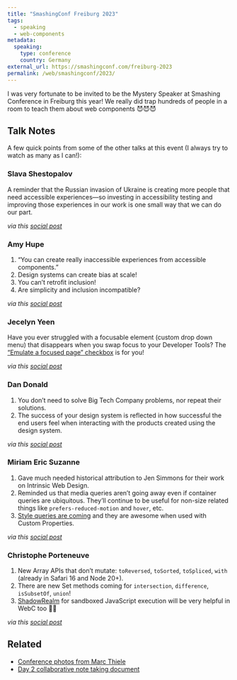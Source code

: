 ```yaml
---
title: "SmashingConf Freiburg 2023"
tags:
  - speaking
  - web-components
metadata:
  speaking:
    type: conference
    country: Germany
external_url: https://smashingconf.com/freiburg-2023
permalink: /web/smashingconf/2023/
---
```

I was very fortunate to be invited to be the Mystery Speaker at Smashing Conference in Freiburg this year! We really did trap hundreds of people in a room to teach them about web components 😈😈😈

## Talk Notes

A few quick points from some of the other talks at this event (I always try to watch as many as I can!):

### Slava Shestopalov

A reminder that the Russian invasion of Ukraine is creating more people that need accessible experiences—so investing in accessibility testing and improving those experiences in our work is one small way that we can do our part.

_via this [social post](https://fediverse.zachleat.com/@zachleat/111024896636345526)_

### Amy Hupe

1. “You can create really inaccessible experiences from accessible components.”
2. Design systems can create bias at scale!
3. You can’t retrofit inclusion!
4. Are simplicity and inclusion incompatible?

_via this [social post](https://fediverse.zachleat.com/@zachleat/111024921998111645)_

### Jecelyn Yeen

Have you ever struggled with a focusable element (custom drop down menu) that disappears when you swap focus to your Developer Tools? The [“Emulate a focused page” checkbox](https://developer.chrome.com/docs/devtools/rendering/apply-effects/#emulate-a-focused-page) is for you!

_via this [social post](https://fediverse.zachleat.com/@zachleat/111024972902995897)_

### Dan Donald

1. You don’t need to solve Big Tech Company problems, nor repeat their solutions.
2. The success of your design system is reflected in how successful the end users feel when interacting with the products created using the design system.

_via this [social post](https://fediverse.zachleat.com/@zachleat/111024952111155146)_

### Miriam Eric Suzanne

1. Gave much needed historical attribution to Jen Simmons for their work on Intrinsic Web Design.
2. Reminded us that media queries aren’t going away even if container queries are ubiquitous. They’ll continue to be useful for non-size related things like `prefers-reduced-motion` and `hover`, etc.
3. [Style queries are coming](https://developer.chrome.com/blog/style-queries/) and they are awesome when used with Custom Properties.

_via this [social post](https://fediverse.zachleat.com/@zachleat/111025109309227455)_

### Christophe Porteneuve

1. New Array APIs that don’t mutate: `toReversed`, `toSorted`, `toSpliced`, `with` (already in Safari 16 and Node 20+).
2. There are new Set methods coming for `intersection`,  `difference`, `isSubsetOf`, `union`!
3. [ShadowRealm](https://github.com/tc39/proposal-shadowrealm) for sandboxed JavaScript execution will be very helpful in WebC too 👍🏻

_via this [social post](https://fediverse.zachleat.com/@zachleat/111025043021886340)_

## Related

* [Conference photos from Marc Thiele](https://marcthiele.com/photos/smashingconf-freiburg-2023)
* [Day 2 collaborative note taking document](https://docs.google.com/document/d/1r2UxaSNZunftbq8uiBuijmPI15gQTeeFQNp1DJmL7iE/edit#heading=h.bapaw5nuj5yu)